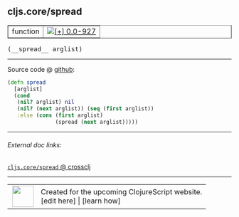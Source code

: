 ## cljs.core/spread



 <table border="1">
<tr>
<td>function</td>
<td><a href="https://github.com/cljsinfo/cljs-api-docs/tree/0.0-927"><img valign="middle" alt="[+] 0.0-927" title="Added in 0.0-927" src="https://img.shields.io/badge/+-0.0--927-lightgrey.svg"></a> </td>
</tr>
</table>


 <samp>
(__spread__ arglist)<br>
</samp>

---







Source code @ [github](https://github.com/clojure/clojurescript/blob/r1933/src/cljs/cljs/core.cljs#L2373-L2379):

```clj
(defn spread
  [arglist]
  (cond
   (nil? arglist) nil
   (nil? (next arglist)) (seq (first arglist))
   :else (cons (first arglist)
               (spread (next arglist)))))
```

<!--
Repo - tag - source tree - lines:

 <pre>
clojurescript @ r1933
└── src
    └── cljs
        └── cljs
            └── <ins>[core.cljs:2373-2379](https://github.com/clojure/clojurescript/blob/r1933/src/cljs/cljs/core.cljs#L2373-L2379)</ins>
</pre>

-->

---



###### External doc links:

[`cljs.core/spread` @ crossclj](http://crossclj.info/fun/cljs.core.cljs/spread.html)<br>

---

 <table>
<tr><td>
<img valign="middle" align="right" width="48px" src="http://i.imgur.com/Hi20huC.png">
</td><td>
Created for the upcoming ClojureScript website.<br>
[edit here] | [learn how]
</td></tr></table>

[edit here]:https://github.com/cljsinfo/cljs-api-docs/blob/master/cljsdoc/cljs.core/spread.cljsdoc
[learn how]:https://github.com/cljsinfo/cljs-api-docs/wiki/cljsdoc-files

<!--

This information was too distracting to show to readers, but I'll leave it
commented here since it is helpful to:

- pretty-print the data used to generate this document
- and show how to retrieve that data



The API data for this symbol:

```clj
{:ns "cljs.core",
 :name "spread",
 :type "function",
 :signature ["[arglist]"],
 :source {:code "(defn spread\n  [arglist]\n  (cond\n   (nil? arglist) nil\n   (nil? (next arglist)) (seq (first arglist))\n   :else (cons (first arglist)\n               (spread (next arglist)))))",
          :title "Source code",
          :repo "clojurescript",
          :tag "r1933",
          :filename "src/cljs/cljs/core.cljs",
          :lines [2373 2379]},
 :full-name "cljs.core/spread",
 :full-name-encode "cljs.core/spread",
 :history [["+" "0.0-927"]]}

```

Retrieve the API data for this symbol:

```clj
;; from Clojure REPL
(require '[clojure.edn :as edn])
(-> (slurp "https://raw.githubusercontent.com/cljsinfo/cljs-api-docs/catalog/cljs-api.edn")
    (edn/read-string)
    (get-in [:symbols "cljs.core/spread"]))
```

-->
